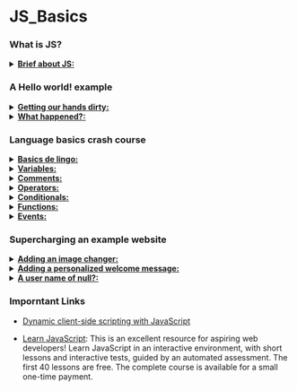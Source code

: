 # JS_Basics

### What is JS?

<details>
<summary><b><u>Brief about JS:</u></b></summary>

[JavaScript](https://developer.mozilla.org/en-US/docs/Glossary/JavaScript) ("JS" for short) is a full-fledged [dynamic programming language](https://developer.mozilla.org/en-US/docs/Glossary/Dynamic_programming_language) that can add interactivity to a website. It was invented by Brendan Eich (co-founder of the Mozilla project), the Mozilla Foundation, and the Mozilla Corporation.

JavaScript is **versatile** and beginner-friendly. With more experience, you'll be able to create games, animated 2D and 3D graphics, comprehensive database-driven apps, and much more!

JavaScript itself is relatively compact, yet very flexible. Developers have written a variety of tools on top of the core JavaScript language, unlocking a vast amount of functionality with minimum effort. These include:

<ul>
<li>Browser Application Programming Interfaces ([APIs](https://developer.mozilla.org/en-US/docs/Glossary/API)) built into web browsers, providing functionality such as dynamically creating HTML and setting CSS styles; collecting and manipulating a video stream from a user's webcam, or generating 3D graphics and audio samples.</li>
<li>Third-party APIs that allow developers to incorporate functionality in sites from other content providers, such as Twitter or Facebook.</li>
<li>Third-party frameworks and libraries that you can apply to HTML to accelerate the work of building sites and applications.</li>
</ul>
It's outside the scope of this article—as a light introduction to JavaScript—to present the details of how the core JavaScript language is different from the tools listed above. You can learn more in MDN's [JavaScript learning area](https://developer.mozilla.org/en-US/docs/Learn/JavaScript), as well as in other parts of MDN.
The section below introduces some aspects of the core language, and offers an opportunity to play with a few browser API features too. Have fun!

</details>

### A Hello world! example

<details>
<summary><b><u>Getting our hands dirty:</u></b></summary>

JavaScript is one of the most popular modern web technologies! As your JavaScript skills grow, your websites will enter a new dimension of power and creativity.

However, getting comfortable with JavaScript is more challenging than getting comfortable with HTML and CSS. You may have to start small, and progress gradually. To begin, let's examine how to add JavaScript to your page for creating a Hello world! example. (Hello world! [is the standard for introductory programming examples](https://en.wikipedia.org/wiki/%22Hello,_World!%22_program).)

<ol>
	<li>Go to your test site and create a new folder named <code>scripts</code>. Within the scripts folder, create a new file called <code>main.js</code>, and save it.</li>
	<li>In your <code>index.html</code> file, enter this code on a new line, just before the closing <code>&lt;/body&gt;</code> tag:

```html
<script src="scripts/main.js"></script>
```

</li>

<li>This is doing the same job as the <a href="/en-US/docs/Web/HTML/Element/link" title="The HTML External Resource Link element (<link>) specifies relationships between the current document and an external resource. This element is most commonly used to link to stylesheets, but is also used to establish site icons (both &quot;favicon&quot; style icons and icons for the home screen and apps on mobile devices) among other things."><code>&lt;link&gt;</code></a> element for CSS. It applies the JavaScript to the page, so it can have an effect on the HTML (along with the CSS, and anything else on the page).</li>

<li>Add this code to the <code>main.js</code> file:

```javascript
const myHeading = document.querySelector("h1");
myHeading.textContent = "Hello world!";
```

</li>

<li>Make sure the HTML and JavaScript files are saved. Then load <code>index.html</code> in your browser. You should see something like this:<img alt="" src="https://mdn.mozillademos.org/files/9543/hello-world.png" style="display: block; height: 236px; margin: 0px auto; width: 806px;"></li>
</ol>

> **Note**: The reason to place the <code>&lt;script&gt;</code> element near the bottom of the HTML file is that **the browser reads code in the order it appears in the file**.

> If the JavaScript loads first and it is supposed to affect the HTML that hasn't loaded yet, there could be problems. Placing JavaScript near the bottom of an HTML page is one way to accommodate this dependency. To learn more about alternative approaches, see [Script loading strategies](https://developer.mozilla.org/en-US/docs/Learn/JavaScript/First_steps/What_is_JavaScript#Script_loading_strategies).

</details>

<details>
<summary><b><u>What happened?:</u></b></summary>

The heading text changed to Hello world! using JavaScript. You did this by using a function called <code><a href="https://developer.mozilla.org/en-US/docs/Web/API/Document/querySelector">querySelector()</a></code> to grab a reference to your heading, and then store it in a variable called <code>myHeading</code>. This is similar to what we did using CSS selectors. When you want to do something to an element, you need to select it first.

Following that, the code set the value of the <code>myHeading</code> variable's <code><a href="https://developer.mozilla.org/en-US/docs/Web/API/Node/textContent">textContent</a></code> property (which represents the content of the heading) to Hello world!.

> **Note**: Both of the features you used in this exercise are parts of the [Document Object Model (DOM) API](https://developer.mozilla.org/en-US/docs/Web/API/Document_Object_Model), which has the capability to manipulate documents.

</details>

### Language basics crash course

<details>
<summary><b><u>Basics de lingo:</u></b></summary>

To give you a better understanding of how JavaScript works, let's explain some of the core features of the language. It's worth noting that these features are common to all programming languages. If you master these fundamentals, you have a head start on coding in other languages too!

> **Important**: In this article, try entering the example code lines into your JavaScript console to see what happens. For more details on JavaScript consoles, see [Discover browser developer tools](https://developer.mozilla.org/en-US/Learn/Discover_browser_developer_tools).

</details>

<details>
<summary><b><u>Variables:</u></b></summary>

[Variables](https://developer.mozilla.org/en-US/docs/Glossary/Variable) are containers that store values. You start by declaring a variable with the <code>var</code> (less recommended, dive deeper for the explanation) or the <code>let</code> keyword, followed by the name you give to the variable:

```javascript
let myVariable;
```

> **Note**: A semicolon at the end of a line indicates where a statement ends. It is only required when you need to separate statements on a single line. However, some people believe it's good practice to have semicolons at the end of each statement. There are other rules for when you should and shouldn't use semicolons. For more details, see [Your Guide to Semicolons in JavaScript](http://news.codecademy.com/your-guide-to-semicolons-in-javascript/).

> **Note**: You can name a variable nearly anything, but there are some restrictions. (See [this section about naming rules](https://developer.mozilla.org/en-US/docs/Web/JavaScript/Guide/Grammar_and_Types#Variables).) If you are unsure, you can [check your variable name](https://mothereff.in/js-variables) to see if it's valid.

> **Note** JavaScript is case sensitive. This means <code>myVariable</code> is not the same as <code>myvariable</code>. If you have problems in your code, check the case!

> **Note**: For more details about the difference between <code>var</code> and <code>let</code>, see [The difference between var and let](https://developer.mozilla.org/en-US/docs/Learn/JavaScript/First_steps/Variables#The_difference_between_var_and_let).

After declaring a variable, you can give it a value:

```javascript
myVariable = "Bob";
```

Also, you can do both these operations on the same line:

```javascript
let myVariable = "Bob";
```

You retrieve the value by calling the variable name:

```javascript
myVariable;
```

After assigning a value to a variable, you can change it later in the code:

```javascript
let myVariable = "Bob";
myVariable = "Steve";
```

Note that variables may hold values that have different [data types](https://developer.mozilla.org/en-US/docs/Web/JavaScript/Data_structures):

<table style="width:100%" border="2">
  <tr>
    <th>Variable</th>
    <th>Explanation</th>
    <th>Example</th>
  </tr>
  <tr>
    <td><a href="https://developer.mozilla.org/en-US/docs/Glossary/String">String</a></td>
    <td>This is a sequence of text known as a string. To signify that the value is a string, enclose it in single quote marks.</td>
    <td><code>let myVariable = 'Bob';</code>    
  </tr>
  <tr>
    <td><a href="https://developer.mozilla.org/en-US/docs/Glossary/Number">Number</a></td>
    <td>This is a number. Numbers don't have quotes around them.</td>
    <td><code>let myVariable = 10;</code></td>
  </tr>
  <tr>
    <td><a href="https://developer.mozilla.org/en-US/docs/Glossary/Boolean">Boolean</a></td>
    <td>This is a True/False value. The words <code>true</code> and <code>false</code> are special keywords that don't need quote marks.</td>
    <td><code>let myVariable = true;</code></td>
  </tr>
  <tr>
    <td><a href="https://developer.mozilla.org/en-US/docs/Glossary/Array">Array</a></td>
    <td>This is a structure that allows you to store multiple values in a single reference.</td>
    <td><code>let myVariable = [1,'Bob','Steve',10];</code><br>
    Refer to each member of the array like this:
    <code>myVariable[0]</code>, <code>myVariable[1]</code>, etc.</td>
  </tr>
  <tr>
    <td><a href="https://developer.mozilla.org/en-US/docs/Glossary/Object">Object</a></td>
    <td>This can be anything. Everything in JavaScript is an object, and can be stored in a variable. Keep this in mind as you learn.</td>
    <td><code>let myVariable = document.querySelector('h1');</code><br>
    All of the above examples too.</td>
  </tr>
</table>

So why do we need variables? Variables are necessary to do anything interesting in programming. If values couldn't change, then you couldn't do anything dynamic, like personalize a greeting message or change an image displayed in an image gallery.

</details>

<details>
<summary><b><u>Comments:</u></b></summary>

Comments are snippets of text that can be added along with code. The browser ignores text marked as comments. You can write comments in JavaScript just as you can in CSS:

```javascript
/*
Everything in between is a comment.
*/
```

If your comment contains no line breaks, it's an option to put it behind two slashes like this:

```javascript
// This is a comment
```

</details>

<details>
<summary><b><u>Operators:</u></b></summary>
An <code>operator</code> is a mathematical symbol which produces a result based on two values (or variables). In the following table you can see some of the simplest operators, along with some examples to try in the JavaScript console.

<table style="width:100%" border="2">
	<thead>
		<tr>
			<th>Operator</th>
			<th>Explanation</th>
			<th>Symbol(s)</th>
			<th>Example</th>
		</tr>
	</thead>
	<tbody>
		<tr>
			<th>Addition</th>
			<td>Add two numbers together or combine two strings.</td>
			<td><code>+</code></td>
			<td><code>6 + 9;<br>
			'Hello ' + 'world!';</code></td>
		</tr>
		<tr>
			<th>Subtraction, Multiplication, Division</th>
			<td>These do what you'd expect them to do in basic math.</td>
			<td><code>-</code>, <code>*</code>, <code>/</code></td>
			<td><code>9 - 3;<br>
			8 * 2; // multiply in JS is an asterisk<br>
			9 / 3;</code></td>
		</tr>
		<tr>
			<th>Assignment</th>
			<td>As you've seen already: this assigns a value to a variable.</td>
			<td><code>=</code></td>
			<td><code>let myVariable = 'Bob';</code></td>
		</tr>
		<tr>
			<th>Equality</th>
			<td>This performs a test to see if two values are equal. It returns a <code>true</code>/<code>false</code> (Boolean) result.</td>
			<td><code>===</code></td>
			<td><code>let&nbsp;myVariable = 3;<br>
			myVariable === 4;</code></td>
		</tr>
		<tr>
			<th>Not, Does-not-equal</th>
			<td>This returns the logically opposite value of what it precedes. It turns a <code>true</code> into a <code>false</code>, etc.. When it is used alongside the Equality operator, the negation operator tests whether two values are <em>not</em> equal.</td>
			<td><code>!</code>, <code>!==</code></td>
			<td>
			<p>For "Not", the basic expression is <code>true</code>, but the comparison returns <code>false</code> because we negate it:</p>
			<p><code>let&nbsp;myVariable = 3;<br>
			!(myVariable === 3);</code></p>
			<p>"Does-not-equal" gives basically the same result with different syntax. Here we are testing "is <code>myVariable</code> NOT equal to 3". This returns<code> false</code> because <code>myVariable</code> IS equal to 3:</p>
			<p><code>let&nbsp;<code>myVariable = 3;</code><br>
			myVariable !== 3;</code></p>
			</td>
		</tr>
	</tbody>
</table>

There are a lot more operators to explore, but this is enough for now. See [Expressions and operators](https://developer.mozilla.org/en-US/docs/Web/JavaScript/Reference/Operators) for a complete list.

> <p><strong>Note</strong>: Mixing data types can lead to some strange results when performing calculations. Be careful that you are referring to your variables correctly, and getting the results you expect. For example, enter <code>'35' + '25'</code> into your console. Why don't you&nbsp;get the result you expected? Because the quote marks turn the numbers into strings, so&nbsp;you've ended up concatenating strings rather than adding numbers. If you enter, <code>35 + 25</code> you'll get the total of the two numbers.</p>

> **Note**: javascript supports implicit conversion from number to string.

> **Note**: <code>3 + 5 + ""</code> try this code in the console

</details>

<details>
<summary><b><u>Conditionals:</u></b></summary>

Conditionals are code structures used to test if an expression returns true or not. A very common form of conditionals is the <code>if ... else</code> statement. For example:

```javascript
let iceCream = "chocolate";
if (iceCream === "chocolate") {
  alert("Yay, I love chocolate ice cream!");
} else {
  alert("Awwww, but chocolate is my favorite...");
}
```

<p>The expression inside the <code>if( ... )</code> is the test. This uses the identity operator (as described above) to compare the variable <code>iceCream</code> with the string <code>chocolate</code> to see if the two are equal. If this comparison returns <code>true</code>, the first block of code runs. If the comparison is not true, the second block of code—after the <code>else</code> statement—runs instead.</p>
</details>

<details>
<summary><b><u>Functions:</u></b></summary>

[Functions](https://developer.mozilla.org/en-US/docs/Glossary/Function) are a way of packaging functionality that you wish to <mark>reuse</mark>. It's possible to define a body of code as a function that executes when you call the function name in your code. This is a good alternative to repeatedly writing the same code. You
have already seen some uses of functions previously. For example:

```javascript
let myVariable = document.querySelector("h1");
```

```javascript
alert("hello!");
```

<p>These functions, <code>document.querySelector</code> and <code>alert</code>, are built into the browser.</p>

<p>If you see something which looks like a variable name, but it's followed by parentheses— <code>()</code> —it is likely a function. Functions often take <a href="/en-US/docs/Glossary/Argument">arguments</a>: bits of data they need to do their job. Arguments go&nbsp;inside the parentheses, separated by commas if there is more than one argument.</p>

<p>For example, the <code>alert()</code> function makes a pop-up box appear inside the browser window, but we need to give it a string as an argument to tell the function&nbsp;what message to display.</p>

<p>You can also define your own functions. In the next example, we create a simple function which takes two numbers as arguments and multiplies them:</p>

```javascript
function multiply(num1, num2) {
  let result = num1 * num2;
  return result;
}
```

Try running this in the console; then test with several arguments. For example:

```javascript
multiply(4, 7);
multiply(20, 20);
multiply(0.5, 3);
```

> <p><strong>Note</strong>: The <a href="/en-US/docs/Web/JavaScript/Reference/Statements/return"><code>return</code></a> statement tells the browser to return the <code>result</code> variable out of the function so it is available to use. This is necessary because variables defined inside functions are only available inside those functions. This is called variable <a href="/en-US/docs/Glossary/Scope">scoping</a>. (Read more about <a href="/en-US/docs/Web/JavaScript/Guide/Values,_variables,_and_literals#Variable_scope">variable scoping</a>.)</p>

</details>

<details>
<summary><b><u>Events:</u></b></summary>

Real interactivity on a website requires events handlers. These are code structures that listen for activity in the browser, and run code in response. The most obvious example is handling the [click event](https://developer.mozilla.org/en-US/docs/Web/Events/click), which is fired by the browser when you click on something with your mouse. To demonstrate this, enter the following into your console, then click on the current webpage:

```javascript
document.querySelector("html").onclick = function () {
  alert("Ouch! Stop poking me!");
};
```

<p><strong>There are many ways to attach an event handler to an element</strong>. Here&nbsp;we select the <a href="/en-US/docs/Web/HTML/Element/html" title="The HTML <html> element represents the root (top-level element) of an HTML document, so it is also referred to as the root element. All other elements must be descendants of this element."><code>&lt;html&gt;</code></a> element, setting its <code><a href="/en-US/docs/Web/API/GlobalEventHandlers.onclick">onclick</a></code> handler property equal to an anonymous (i.e. nameless) function, which contains the code we want the click event to run.</p>

Note that

```javascript
document.querySelector("html").onclick = function () {};
```

is equivalent to

```javascript
let myHTML = document.querySelector("html");
myHTML.onclick = function () {};
```

It's just shorter.

</details>

### Supercharging an example website

<details>
<summary><b><u>Adding an image changer:</u></b></summary>

In this section, you will learn how to use JavaScript and DOM API features to alternate the display of one of two images. This change will happen as a user clicks the displayed image.

1. Choose an image you want to feature on your example site. Ideally, the image will be the same size as the image you added previously, or as close as possible.
2. Save this image in your `images` folder.
3. Rename the image firefox2.png.
4. Add the JavaScript below to your `main.js` file. (Also delete your Hello world! JavaScript from the earlier exercise.)

   ```javascript
   let myImage = document.querySelector("img");

   myImage.onclick = function () {
     let mySrc = myImage.getAttribute("src");
     if (mySrc === "images/firefox-icon.png") {
       myImage.setAttribute("src", "images/firefox2.png");
     } else {
       myImage.setAttribute("src", "images/firefox-icon.png");
     }
   };
   ```

5. Save all files and load `index.html` in the browser. Now when you click the image, it should change to the other one.

<p>This is what happened. You stored a reference to your <a href="/en-US/docs/Web/HTML/Element/img" title="The HTML <img> element embeds an image into the document."><code>&lt;img&gt;</code></a> element in the <code>myImage</code> variable. Next, you made this variable's <code>onclick</code> event handler property equal to a function with no name (an "anonymous" function). So every time this&nbsp;element is clicked:</p>

<ol>
	<li>The code retrieves the value of the image's <code>src</code> attribute.</li>
	<li>The code uses a conditional to check if the <code>src</code> value is equal to the path of the original image:
	<ol>
		<li>If it is, the code changes the <code>src</code> value to the path of the second image, forcing the other image to be loaded inside the <a href="/en-US/docs/Web/HTML/Element/img" title="The HTML <img> element embeds an image into the document."><code>&lt;img&gt;</code></a> element.</li>
		<li>If it isn't (meaning it must already have changed), the <code>src</code> value swaps back to the original image path, to the original state.</li>
	</ol>
	</li>
</ol>

> **Note**: 
> <code>getAttribute()</code> returns exactly what was in the HTML. It may be a relative URL.
>
> <code>.src</code> returns a fully qualified absolute URL, even if what was in the HTML was a relative URL.

> **For More Info**: visit [this_link](https://stackoverflow.com/questions/3919291/when-to-use-setattribute-vs-attribute-in-javascript)

</details>

<details>
<summary><b><u>Adding a personalized welcome message:</u></b></summary>

Next, let's change the page title to a personalized welcome message when the user first visits the site. This welcome message will persist. Should the user leave the site and return later, we will save the message using the [Web Storage API](https://developer.mozilla.org/en-US/docs/Web/API/Web_Storage_API). We will also include an option to change the user, and therefore, the welcome message.

<ol>
	<li>In <code>index.html</code>, add the following line just before the <a href="/en-US/docs/Web/HTML/Element/script" title="The HTML <script> element is used to embed executable code or data; this is typically used to embed or refer to JavaScript code."><code>&lt;script&gt;</code></a> element:

```html
<button>Change user</button>
```

</li>

<li>In <code>main.js</code>, place the following code at the bottom of the file, exactly as it is written. This takes references to the new button and the heading, storing each inside variables:

```javascript
let myButton = document.querySelector("button");
let myHeading = document.querySelector("h1");
```

</li>

<li>Add the function below to set the personalized greeting. This won't do anything yet, but this will change soon.

```javascript
function setUserName() {
  let myName = prompt("Please enter your name.");
  localStorage.setItem("name", myName);
  myHeading.textContent = "Mozilla is cool, " + myName;
}
```

</li>

The <code>setUserName()</code> function contains a <a href="/en-US/docs/Web/API/Window.prompt"><code>prompt()</code></code></a> function, which displays a dialog box, similar to <code>alert()</code>. This <code>prompt()</code> function does more than <code>alert()</code>, asking the user to enter data, and storing it in a variable after the user clicks <em>OK.</em>&nbsp;In this case, we are asking the user to enter a name. Next, the code calls on an API <code>localStorage</code>, which allows us to store data in the browser&nbsp;and retrieve it later. We use localStorage's <code>setItem()</code> function to create and store a data item called <code>'name'</code>, setting its value to the <code>myName</code> variable which contains the user's entry for the name. Finally, we set the <code>textContent</code> of the heading to a string, plus the user's newly stored name.
<br>

<li>Add the <code>if ... else</code> block (below). We could call this initialization code, as it structures the app when it first loads.

```javascript
if (!localStorage.getItem("name")) {
  setUserName();
} else {
  let storedName = localStorage.getItem("name");
  myHeading.textContent = "Mozilla is cool, " + storedName;
}
```

</li>

This first line of this block uses the negation operator (logical NOT, represented by the <code>!</code>) to check whether the <code>name</code> data exists. If not,&nbsp;the <code>setUserName()</code> function runs to create it. If it exists (that is, the user set a user name during a previous visit), we retrieve the stored name using <code>getItem()</code> and set the <code>textContent</code> of the heading to a string, plus the user's name, as we did inside <code>setUserName()</code>.</li>

<li>Put this <code>onclick</code> event handler (below) on the button. When clicked, <code>setUserName()</code> runs. This allows the user to enter a different name by pressing the button.
	
```javascript
myButton.onclick = function() {
    setUserName();
}    
```
</li>
</ol>

</details>

<details>
<summary><b><u>A user name of null?:</u></b></summary>

<p>When you run the example and get the dialog box that prompts you to enter your user name, try pressing the <em>Cancel</em> button. You should end up with a title that reads <em>Mozilla is cool, null</em>. This happens because—when you cancel the prompt—the value is set as <code><a href="/en-US/docs/Web/JavaScript/Reference/Global_Objects/null">null</a></code>. <em>Null</em> is a special value in JavaScript that refers to the absence of a value.</p>

Also, try clicking <em>OK</em> without entering a name. You should end up with a title that reads <em>Mozilla is cool</em>, for fairly obvious reasons.

To avoid these problems, you could check that the user hasn't entered a blank name. Update your <code>setUserName()</code> function to this:

```javascript
function setUserName() {
  let myName = prompt("Please enter your name.");
  if (!myName) {
    setUserName();
  } else {
    localStorage.setItem("name", myName);
    myHeading.innerHTML = "Mozilla is cool, " + myName;
  }
}
```

<p>In human language, this means: If <code>myName</code> has no value, run <code>setUserName()</code> again from the start. If it does have a value (if the above statement is not true), then store the value in <code>localStorage</code> and set it as the heading's text.</p>

</details>

### Imporntant Links

- [Dynamic client-side scripting with JavaScript](https://developer.mozilla.org/en-US/docs/Learn/JavaScript)

- [Learn JavaScript](https://learnjavascript.online/):
  This is an excellent resource for aspiring web developers! Learn JavaScript in an interactive environment, with short lessons and interactive tests, guided by an automated assessment. The first 40 lessons are free. The complete course is available for a small one-time payment.

<!--
<details>
<summary><b><u>heading:</u></b></summary>

</details> -->
